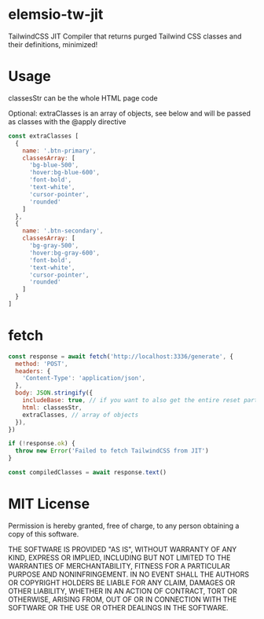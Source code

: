 # elemsio-tw-jit

TailwindCSS JIT Compiler that returns purged Tailwind CSS classes and their definitions, minimized!

# Usage

classesStr can be the whole HTML page code

Optional:
extraClasses is an array of objects, see below and will be passed as classes with the @apply directive

```javascript
const extraClasses [
  {
    name: '.btn-primary',
    classesArray: [
      'bg-blue-500',
      'hover:bg-blue-600',
      'font-bold',
      'text-white',
      'cursor-pointer',
      'rounded'
    ]
  },
  {
    name: '.btn-secondary',
    classesArray: [
      'bg-gray-500',
      'hover:bg-gray-600',
      'font-bold',
      'text-white',
      'cursor-pointer',
      'rounded'
    ]
  }
]
```

# fetch

```javascript
const response = await fetch('http://localhost:3336/generate', {
  method: 'POST',
  headers: {
    'Content-Type': 'application/json',
  },
  body: JSON.stringify({
    includeBase: true, // if you want to also get the entire reset part
    html: classesStr,
    extraClasses, // array of objects
  }),
})

if (!response.ok) {
  throw new Error('Failed to fetch TailwindCSS from JIT')
}

const compiledClasses = await response.text()
```

# MIT License

Permission is hereby granted, free of charge, to any person obtaining a copy
of this software.

THE SOFTWARE IS PROVIDED "AS IS", WITHOUT WARRANTY OF ANY KIND, EXPRESS OR
IMPLIED, INCLUDING BUT NOT LIMITED TO THE WARRANTIES OF MERCHANTABILITY,
FITNESS FOR A PARTICULAR PURPOSE AND NONINFRINGEMENT. IN NO EVENT SHALL THE
AUTHORS OR COPYRIGHT HOLDERS BE LIABLE FOR ANY CLAIM, DAMAGES OR OTHER
LIABILITY, WHETHER IN AN ACTION OF CONTRACT, TORT OR OTHERWISE, ARISING FROM,
OUT OF OR IN CONNECTION WITH THE SOFTWARE OR THE USE OR OTHER DEALINGS IN THE
SOFTWARE.
